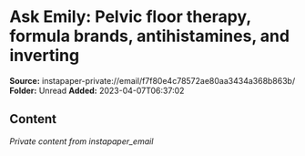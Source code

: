# Ask Emily: Pelvic floor therapy, formula brands, antihistamines, and inverting

**Source:** instapaper-private://email/f7f80e4c78572ae80aa3434a368b863b/
**Folder:** Unread
**Added:** 2023-04-07T06:37:02




## Content
*Private content from instapaper_email*
